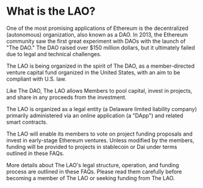 # What is the LAO?

One of the most promising applications of Ethereum is the decentralized (autonomous) organization, also known as a DAO. In 2013, the Ethereum community saw the first great experiment with DAOs with the launch of "The DAO." The DAO raised over \$150 million dollars, but it ultimately failed due to legal and technical challenges.

The LAO is being organized in the spirit of The DAO, as a member-directed venture capital fund organized in the United States, with an aim to be compliant with U.S. law.

Like The DAO, The LAO allows Members to pool capital, invest in projects, and share in any proceeds from the investment.

The LAO is organized as a legal entity (a Delaware limited liability company) primarily administered via an online application (a "DApp") and related smart contracts.

The LAO will enable its members to vote on project funding proposals and invest in early-stage Ethereum ventures. Unless modified by the members, funding will be provided to projects in stablecoin or Dai under terms outlined in these FAQs.

More details about The LAO's legal structure, operation, and funding process are outlined in these FAQs. Please read them carefully before becoming a member of The LAO or seeking funding from The LAO.
